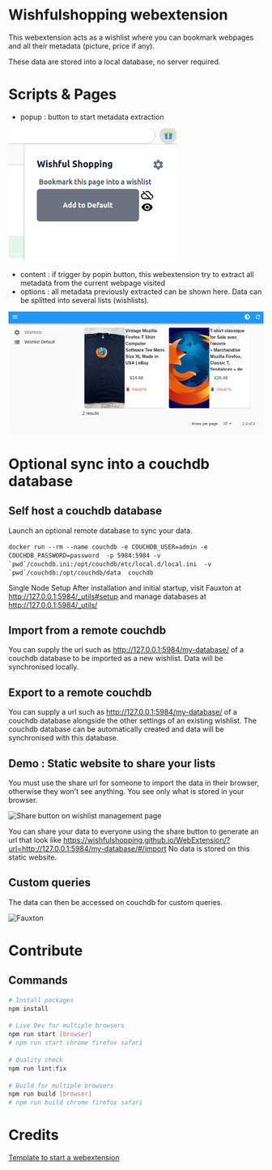 # Wishfulshopping webextension

This webextension acts as a wishlist where you can bookmark webpages and all their metadata (picture, price if any).

These data are stored into a local database, no server required.


# Scripts & Pages

- popup : button to start metadata extraction

![Webextension popup](./docs/Screenshot-2.png)

- content : if trigger by popin button, this webextension try to extract all metadata from the current webpage visited
- options : all metadata previously extracted can be shown here. Data can be splitted into several lists (wishlists). 


![Webextension listing generated](./docs/Screenshot.png)


# Optional sync into a couchdb database

## Self host a couchdb database

Launch an optional remote database to sync your data.

```docker run --rm --name couchdb -e COUCHDB_USER=admin -e COUCHDB_PASSWORD=password  -p 5984:5984 -v `pwd`/couchdb.ini:/opt/couchdb/etc/local.d/local.ini  -v `pwd`/couchdb:/opt/couchdb/data  couchdb```

Single Node Setup
After installation and initial startup, visit Fauxton at http://127.0.0.1:5984/_utils#setup and manage databases at http://127.0.0.1:5984/_utils/

## Import from a remote couchdb

You can supply the url such as http://127.0.0.1:5984/my-database/ of a couchdb database to be imported as a new wishlist. Data will be synchronised locally.


## Export to a remote couchdb

You can supply a url such as http://127.0.0.1:5984/my-database/ of a couchdb database alongside the other settings of an existing wishlist. The couchdb database can be automatically created and data will be synchronised with this database.

## Demo : Static website to share your lists

You must use the share url for someone to import the data in their browser, otherwise they won't see anything. You see only what is stored in your browser.

![Share button on wishlist management page](./docs/Screenshot-4.png)

You can share your data to everyone using the share button to generate an url that look like https://wishfulshopping.github.io/WebExtension/?url=http://127.0.0.1:5984/my-database/#/import No data is stored on this static website.


## Custom queries

The data can then be accessed on couchdb for custom queries.

![Fauxton](./docs/Screenshot-3.png)



# Contribute

## Commands

```sh
# Install packages
npm install

# Live Dev for multiple browsers
npm run start [browser]
# npm run start chrome firefox safari

# Quality check
npm run lint:fix

# Build for multiple browsers
npm run build [browser]
# npm run build chrome firefox safari
```


# Credits

[Template to start a webextension](https://github.com/Debdut/browser-extension)

